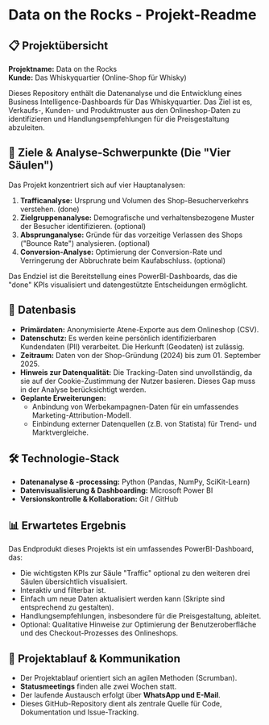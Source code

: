 # Data on the Rocks - Projekt-Readme

## 📋 Projektübersicht

**Projektname:** Data on the Rocks  
**Kunde:** Das Whiskyquartier (Online-Shop für Whisky)  

Dieses Repository enthält die Datenanalyse und die Entwicklung eines Business Intelligence-Dashboards für Das Whiskyquartier. Das Ziel ist es, Verkaufs-, Kunden- und Produktmuster aus den Onlineshop-Daten zu identifizieren und Handlungsempfehlungen für die Preisgestaltung abzuleiten.

## 🎯 Ziele & Analyse-Schwerpunkte (Die "Vier Säulen")

Das Projekt konzentriert sich auf vier Hauptanalysen:

1.  **Trafficanalyse:** Ursprung und Volumen des Shop-Besucherverkehrs verstehen. (done)
2.  **Zielgruppenanalyse:** Demografische und verhaltensbezogene Muster der Besucher identifizieren. (optional)
3.  **Absprunganalyse:** Gründe für das vorzeitige Verlassen des Shops ("Bounce Rate") analysieren. (optional)
4.  **Conversion-Analyse:** Optimierung der Conversion-Rate und Verringerung der Abbruchrate beim Kaufabschluss. (optional)

Das Endziel ist die Bereitstellung eines PowerBI-Dashboards, das die "done" KPIs visualisiert und datengestützte Entscheidungen ermöglicht.

## 📁 Datenbasis

*   **Primärdaten:** Anonymisierte Atene-Exporte aus dem Onlineshop (CSV).
*   **Datenschutz:** Es werden keine persönlich identifizierbaren Kundendaten (PII) verarbeitet. Die Herkunft (Geodaten) ist zulässig.
*   **Zeitraum:** Daten von der Shop-Gründung (2024) bis zum 01. September 2025.
*   **Hinweis zur Datenqualität:** Die Tracking-Daten sind unvollständig, da sie auf der Cookie-Zustimmung der Nutzer basieren. Dieses Gap muss in der Analyse berücksichtigt werden.
*   **Geplante Erweiterungen:**
    *   Anbindung von Werbekampagnen-Daten für ein umfassendes Marketing-Attribution-Modell.
    *   Einbindung externer Datenquellen (z.B. von Statista) für Trend- und Marktvergleiche.

## 🛠 Technologie-Stack

*   **Datenanalyse & -processing:** Python (Pandas, NumPy, SciKit-Learn)
*   **Datenvisualisierung & Dashboarding:** Microsoft Power BI
*   **Versionskontrolle & Kollaboration:** Git / GitHub

## 📊 Erwartetes Ergebnis

Das Endprodukt dieses Projekts ist ein umfassendes PowerBI-Dashboard, das:
*   Die wichtigsten KPIs zur Säule "Traffic" optional zu den weiteren drei Säulen übersichtlich visualisiert.
*   Interaktiv und filterbar ist.
*   Einfach um neue Daten aktualisiert werden kann (Skripte sind entsprechend zu gestalten).
*   Handlungsempfehlungen, insbesondere für die Preisgestaltung, ableitet.
*   Optional: Qualitative Hinweise zur Optimierung der Benutzeroberfläche und des Checkout-Prozesses des Onlineshops.

## 🔄 Projektablauf & Kommunikation

*   Der Projektablauf orientiert sich an agilen Methoden (Scrumban).
*   **Statusmeetings** finden alle zwei Wochen statt.
*   Der laufende Austausch erfolgt über **WhatsApp und E-Mail**.
*   Dieses GitHub-Repository dient als zentrale Quelle für Code, Dokumentation und Issue-Tracking.

